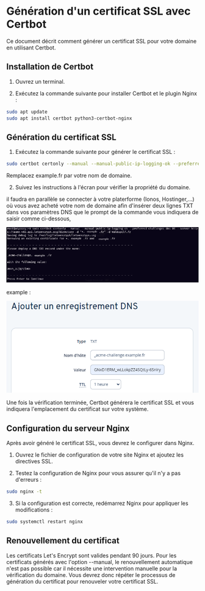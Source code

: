 # Génération d'un certificat SSL avec Certbot

Ce document décrit comment générer un certificat SSL pour votre domaine en utilisant Certbot.

## Installation de Certbot

1. Ouvrez un terminal.

2. Exécutez la commande suivante pour installer Certbot et le plugin Nginx :

```bash
sudo apt update
sudo apt install certbot python3-certbot-nginx
```

## Génération du certificat SSL
 1. Exécutez la commande suivante pour générer le certificat SSL :

 ```bash
 sudo certbot certonly --manual --manual-public-ip-logging-ok --preferred-challenges dns-01 --server https://acme-v02.api.letsencrypt.org/directory -d "*.example.fr" -d example.fr
 ```

 Remplacez example.fr par votre nom de domaine.

2. Suivez les instructions à l'écran pour vérifier la propriété du domaine.

 il faudra en parallèle se connecter  à votre platerforme (Ionos, Hostinger,...) où vous avez acheté votre nom de domaine afin d'insérer deux lignes TXT dans vos paramètres DNS que le prompt de la commande vous indiquera de saisir comme ci-dessous, 

 ![prompt de la commande](./assets/prompt.png)

example :

 ![creation du records TXT](./assets/Screenshot%202023-11-14%20175607.png)

Une fois la vérification terminée, Certbot générera le certificat SSL et vous indiquera l'emplacement du certificat sur votre système.

## Configuration du serveur Nginx

Après avoir généré le certificat SSL, vous devrez le configurer dans Nginx.

1. Ouvrez le fichier de configuration de votre site Nginx et ajoutez les directives SSL.

2. Testez la configuration de Nginx pour vous assurer qu'il n'y a pas d'erreurs :

```bash
sudo nginx -t
```

3. Si la configuration est correcte, redémarrez Nginx pour appliquer les modifications :

```bash
sudo systemctl restart nginx
```

## Renouvellement du certificat

Les certificats Let's Encrypt sont valides pendant 90 jours. Pour les certificats générés avec l'option --manual, le renouvellement automatique n'est pas possible car il nécessite une intervention manuelle pour la vérification du domaine. Vous devrez donc répéter le processus de génération du certificat pour renouveler votre certificat SSL.